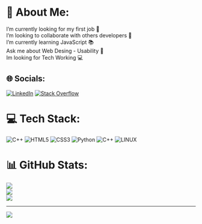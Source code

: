 # 💫 About Me:
I’m currently looking for my first job 💼<br>I’m looking to collaborate with others developers 👥<br>I’m currently learning JavaScript 📚<br>Ask me about Web Desing - Usability 🎨<br>Im looking for Tech Working 💻


## 🌐 Socials:
[![LinkedIn](https://img.shields.io/badge/LinkedIn-%230077B5.svg?logo=linkedin&logoColor=white)](https://linkedin.com/in/https://www.linkedin.com/in/lucas-ducamp/) [![Stack Overflow](https://img.shields.io/badge/-Stackoverflow-FE7A16?logo=stack-overflow&logoColor=white)](https://stackoverflow.com/users/user:22141003) 

# 💻 Tech Stack:
![C++](https://img.shields.io/badge/c++-%2300599C.svg?style=for-the-badge&logo=c%2B%2B&logoColor=white) ![HTML5](https://img.shields.io/badge/html5-%23E34F26.svg?style=for-the-badge&logo=html5&logoColor=white) ![CSS3](https://img.shields.io/badge/css3-%231572B6.svg?style=for-the-badge&logo=css3&logoColor=white) ![Python](https://img.shields.io/badge/python-3670A0?style=for-the-badge&logo=python&logoColor=ffdd54) ![C++](https://img.shields.io/badge/c++-%2300599C.svg?style=for-the-badge&logo=c%2B%2B&logoColor=white) ![LINUX](https://img.shields.io/badge/Linux-FCC624?style=for-the-badge&logo=linux&logoColor=black)
# 📊 GitHub Stats:
![](https://github-readme-stats.vercel.app/api?username=Lucased12&theme=monokai&hide_border=true&include_all_commits=false&count_private=false)<br/>
![](https://github-readme-streak-stats.herokuapp.com/?user=Lucased12&theme=monokai&hide_border=true)<br/>
![](https://github-readme-stats.vercel.app/api/top-langs/?username=Lucased12&theme=monokai&hide_border=true&include_all_commits=false&count_private=false&layout=compact)

---
[![](https://visitcount.itsvg.in/api?id=Lucased12&icon=0&color=1)](https://visitcount.itsvg.in)

<!-- Proudly created with GPRM ( https://gprm.itsvg.in ) -->
